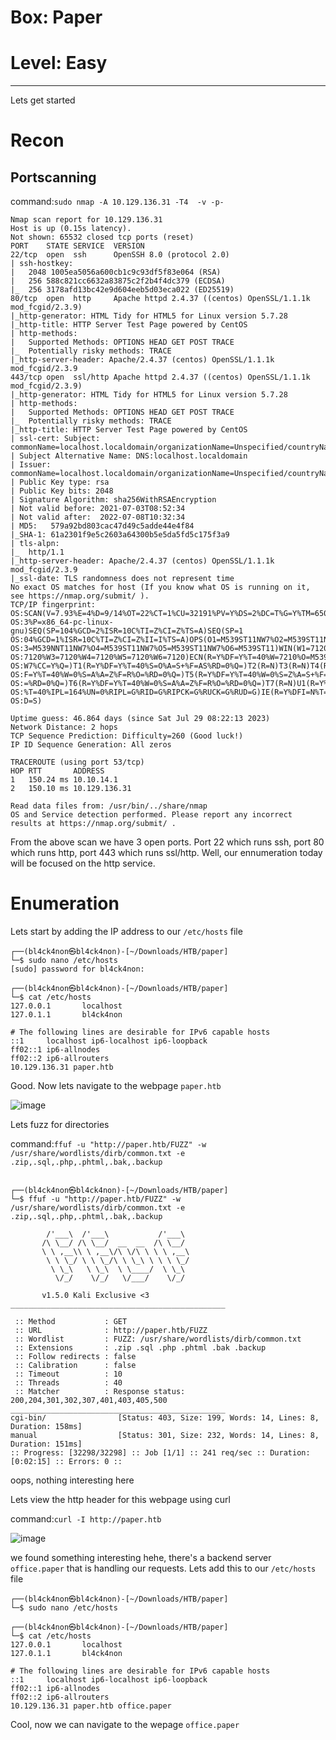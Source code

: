 # Box: Paper
# Level: Easy
<hr>

Lets get started

# Recon

## Portscanning

command:```sudo nmap -A 10.129.136.31 -T4  -v -p-```

```
Nmap scan report for 10.129.136.31
Host is up (0.15s latency).
Not shown: 65532 closed tcp ports (reset)
PORT    STATE SERVICE  VERSION
22/tcp  open  ssh      OpenSSH 8.0 (protocol 2.0)
| ssh-hostkey: 
|   2048 1005ea5056a600cb1c9c93df5f83e064 (RSA)
|   256 588c821cc6632a83875c2f2b4f4dc379 (ECDSA)
|_  256 3178afd13bc42e9d604eeb5d03eca022 (ED25519)
80/tcp  open  http     Apache httpd 2.4.37 ((centos) OpenSSL/1.1.1k mod_fcgid/2.3.9)
|_http-generator: HTML Tidy for HTML5 for Linux version 5.7.28
|_http-title: HTTP Server Test Page powered by CentOS
| http-methods: 
|   Supported Methods: OPTIONS HEAD GET POST TRACE
|_  Potentially risky methods: TRACE
|_http-server-header: Apache/2.4.37 (centos) OpenSSL/1.1.1k mod_fcgid/2.3.9
443/tcp open  ssl/http Apache httpd 2.4.37 ((centos) OpenSSL/1.1.1k mod_fcgid/2.3.9)
|_http-generator: HTML Tidy for HTML5 for Linux version 5.7.28
| http-methods: 
|   Supported Methods: OPTIONS HEAD GET POST TRACE
|_  Potentially risky methods: TRACE
|_http-title: HTTP Server Test Page powered by CentOS
| ssl-cert: Subject: commonName=localhost.localdomain/organizationName=Unspecified/countryName=US
| Subject Alternative Name: DNS:localhost.localdomain
| Issuer: commonName=localhost.localdomain/organizationName=Unspecified/countryName=US
| Public Key type: rsa
| Public Key bits: 2048
| Signature Algorithm: sha256WithRSAEncryption
| Not valid before: 2021-07-03T08:52:34
| Not valid after:  2022-07-08T10:32:34
| MD5:   579a92bd803cac47d49c5adde44e4f84
|_SHA-1: 61a2301f9e5c2603a64300b5e5da5fd5c175f3a9
| tls-alpn: 
|_  http/1.1
|_http-server-header: Apache/2.4.37 (centos) OpenSSL/1.1.1k mod_fcgid/2.3.9
|_ssl-date: TLS randomness does not represent time
No exact OS matches for host (If you know what OS is running on it, see https://nmap.org/submit/ ).
TCP/IP fingerprint:
OS:SCAN(V=7.93%E=4%D=9/14%OT=22%CT=1%CU=32191%PV=Y%DS=2%DC=T%G=Y%TM=650286C
OS:3%P=x86_64-pc-linux-gnu)SEQ(SP=104%GCD=2%ISR=10C%TI=Z%CI=Z%TS=A)SEQ(SP=1
OS:04%GCD=1%ISR=10C%TI=Z%CI=Z%II=I%TS=A)OPS(O1=M539ST11NW7%O2=M539ST11NW7%O
OS:3=M539NNT11NW7%O4=M539ST11NW7%O5=M539ST11NW7%O6=M539ST11)WIN(W1=7120%W2=
OS:7120%W3=7120%W4=7120%W5=7120%W6=7120)ECN(R=Y%DF=Y%T=40%W=7210%O=M539NNSN
OS:W7%CC=Y%Q=)T1(R=Y%DF=Y%T=40%S=O%A=S+%F=AS%RD=0%Q=)T2(R=N)T3(R=N)T4(R=Y%D
OS:F=Y%T=40%W=0%S=A%A=Z%F=R%O=%RD=0%Q=)T5(R=Y%DF=Y%T=40%W=0%S=Z%A=S+%F=AR%O
OS:=%RD=0%Q=)T6(R=Y%DF=Y%T=40%W=0%S=A%A=Z%F=R%O=%RD=0%Q=)T7(R=N)U1(R=Y%DF=N
OS:%T=40%IPL=164%UN=0%RIPL=G%RID=G%RIPCK=G%RUCK=G%RUD=G)IE(R=Y%DFI=N%T=40%C
OS:D=S)

Uptime guess: 46.864 days (since Sat Jul 29 08:22:13 2023)
Network Distance: 2 hops
TCP Sequence Prediction: Difficulty=260 (Good luck!)
IP ID Sequence Generation: All zeros

TRACEROUTE (using port 53/tcp)
HOP RTT       ADDRESS
1   150.24 ms 10.10.14.1
2   150.10 ms 10.129.136.31

Read data files from: /usr/bin/../share/nmap
OS and Service detection performed. Please report any incorrect results at https://nmap.org/submit/ .
```

From the above scan we have 3 open ports. Port 22 which runs ssh, port 80 which runs http, port 443 which runs ssl/http. Well, our ennumeration today will be focused on the http service.



# Enumeration

Lets start by adding the IP address to our ```/etc/hosts``` file

```
┌──(bl4ck4non㉿bl4ck4non)-[~/Downloads/HTB/paper]
└─$ sudo nano /etc/hosts
[sudo] password for bl4ck4non: 
                                                                                                                                                                                                
┌──(bl4ck4non㉿bl4ck4non)-[~/Downloads/HTB/paper]
└─$ cat /etc/hosts 
127.0.0.1       localhost
127.0.1.1       bl4ck4non

# The following lines are desirable for IPv6 capable hosts
::1     localhost ip6-localhost ip6-loopback
ff02::1 ip6-allnodes
ff02::2 ip6-allrouters
10.129.136.31 paper.htb
```
Good. Now lets navigate to the webpage ```paper.htb```

![image](https://github.com/BlackAnon22/BlackAnon22.github.io/assets/67879936/37753a5c-546a-4ad8-a793-ec52ac71cd93)

Lets fuzz for directories

command:```ffuf -u "http://paper.htb/FUZZ" -w /usr/share/wordlists/dirb/common.txt -e .zip,.sql,.php,.phtml,.bak,.backup```

```
                                                                                                                                                                                                
┌──(bl4ck4non㉿bl4ck4non)-[~/Downloads/HTB/paper]
└─$ ffuf -u "http://paper.htb/FUZZ" -w /usr/share/wordlists/dirb/common.txt -e .zip,.sql,.php,.phtml,.bak,.backup

        /'___\  /'___\           /'___\       
       /\ \__/ /\ \__/  __  __  /\ \__/       
       \ \ ,__\\ \ ,__\/\ \/\ \ \ \ ,__\      
        \ \ \_/ \ \ \_/\ \ \_\ \ \ \ \_/      
         \ \_\   \ \_\  \ \____/  \ \_\       
          \/_/    \/_/   \/___/    \/_/       

       v1.5.0 Kali Exclusive <3
________________________________________________

 :: Method           : GET
 :: URL              : http://paper.htb/FUZZ
 :: Wordlist         : FUZZ: /usr/share/wordlists/dirb/common.txt
 :: Extensions       : .zip .sql .php .phtml .bak .backup 
 :: Follow redirects : false
 :: Calibration      : false
 :: Timeout          : 10
 :: Threads          : 40
 :: Matcher          : Response status: 200,204,301,302,307,401,403,405,500
________________________________________________
cgi-bin/                [Status: 403, Size: 199, Words: 14, Lines: 8, Duration: 158ms]
manual                  [Status: 301, Size: 232, Words: 14, Lines: 8, Duration: 151ms]
:: Progress: [32298/32298] :: Job [1/1] :: 241 req/sec :: Duration: [0:02:15] :: Errors: 0 ::
```
oops, nothing interesting here

Lets view the http header for this webpage using curl

command:```curl -I http://paper.htb```

![image](https://github.com/BlackAnon22/BlackAnon22.github.io/assets/67879936/8830c574-dc95-4e31-9d16-38f8a3e2ee9a)

we found something interesting hehe, there's a backend server ```office.paper``` that is handling our requests. Lets add this to our ```/etc/hosts``` file

```
┌──(bl4ck4non㉿bl4ck4non)-[~/Downloads/HTB/paper]
└─$ sudo nano /etc/hosts
                                                                                                                                                                                                
┌──(bl4ck4non㉿bl4ck4non)-[~/Downloads/HTB/paper]
└─$ cat /etc/hosts 
127.0.0.1       localhost
127.0.1.1       bl4ck4non

# The following lines are desirable for IPv6 capable hosts
::1     localhost ip6-localhost ip6-loopback
ff02::1 ip6-allnodes
ff02::2 ip6-allrouters
10.129.136.31 paper.htb office.paper
```
Cool, now we can navigate to the wepage ```office.paper```























